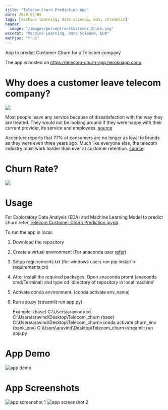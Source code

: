```yaml
---
title: "Telecom Churn Prediction App"
date: 2020-09-05
tags: [machine learning, data science, eda, streamlit]
header:
  image: "/images/perceptron/Customer_Churn.png"
excerpt: "Machine Learning, Data Science, EDA"
mathjax: "true"
---
```


App to predict Customer Churn for a Telecom company

The app is hosted on https://telecom-churn-app.herokuapp.com/

# Why does a customer leave telecom company? 
![](https://growrevenue.io/wp-content/uploads/2019/04/pasted-image-0-28.png)

Most people leave any service because of dissatisfaction with the way they are treated. They would not be looking around if they were happy with their current provider, its service and employees. [source](http://www.dbmarketing.com/telecom/churnreduction.html#:~:text=Industry%20retention%20surveys%20have%20shown,provider%2C%20its%20service%20and%20employees.)

Accenture reports that 77% of consumers are no longer as loyal to brands as they were even three years ago. Much like everyone else, the telecom industry must work harder than ever at customer retention. [source](https://acquire.io/blog/improve-customer-retention-in-telecom-industry/)

# Churn Rate?
![](https://wootric-marketing.s3.amazonaws.com/wp-content/uploads/2019/07/Customer-Churn-Rate.png)

# Usage

For Exploratory Data Analysis (EDA) and Machine Learning Model to predict churn refer [Telecom Customer Churn Prediction.ipynb](https://github.com/imAravindR/Telecom_churn/blob/master/Telecom%20Customer%20Churn%20Prediction.ipynb)

To run the app in local:
  1. Download the repository
  2. Create a virtual environment (For anaconda user [refer](https://www.youtube.com/watch?v=ntxwMtFnW94))
  3. Setup requirements.txt (for windows users run pip install -r requirements.txt)
  4. After install the required packages. Open anaconda promt (anaconda cmd/Terminal) and type cd 'directory of repository in local machine'
  5. Activate conda environment. (conda activate env_name)
  6. Run app.py (streamlit run app.py)
  
     Example: (base) C:\Users\aravind>cd C:\Users\aravind\Desktop\Telecom_churn
              (base) C:\Users\aravind\Desktop\Telecom_churn>conda activate churn_env
              (bank_env) C:\Users\aravind\Desktop\Telecom_churn>streamlit run app.py
# App Demo
<img src="{{ site.url }}{{ site.baseurl }}/images/streamlitapp/streamlit-app-2020-09-04-19-09-75.webm.gif" alt="app demo">


# App Screenshots
<img src="{{ site.url }}{{ site.baseurl }}/images/streamlitapp/screencapture-telecom-churn-app-herokuapp-1.png" alt="app screenshot 1">
<img src="{{ site.url }}{{ site.baseurl }}/images/streamlitapp/screencapture-telecom-churn-app-herokuapp-2.png" alt="app screenshot 2">     

